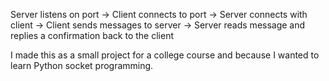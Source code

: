 Server listens on port -> Client connects to port ->
Server connects with client -> Client sends messages to server ->
Server reads message and replies a confirmation back to the client

I made this as a small project for a college course and because I wanted to learn Python socket programming.
